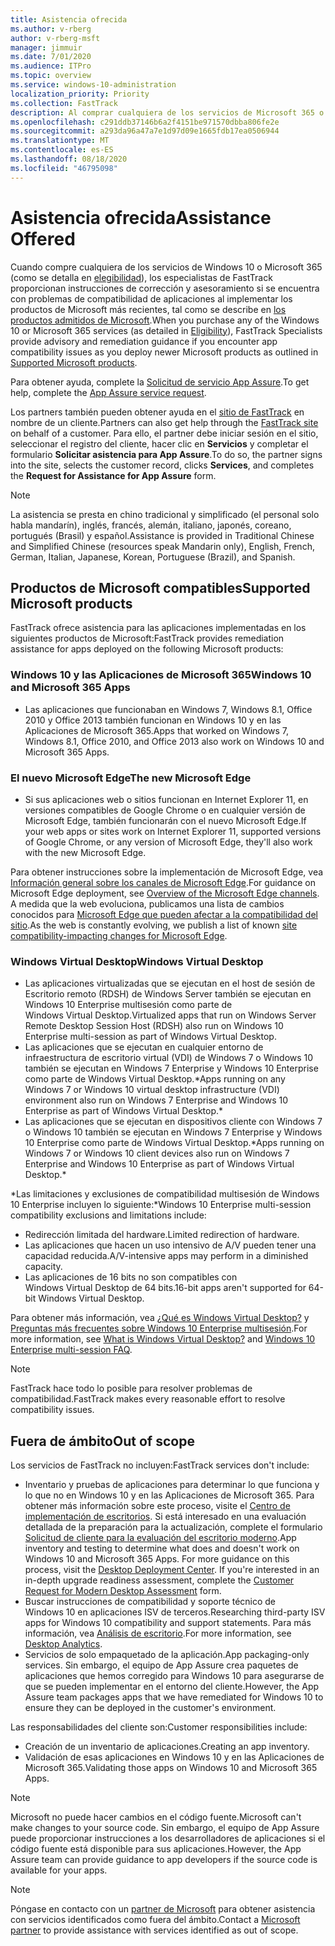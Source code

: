 ```yaml
---
title: Asistencia ofrecida
ms.author: v-rberg
author: v-rberg-msft
manager: jimmuir
ms.date: 7/01/2020
ms.audience: ITPro
ms.topic: overview
ms.service: windows-10-administration
localization_priority: Priority
ms.collection: FastTrack
description: Al comprar cualquiera de los servicios de Microsoft 365 o de Windows 10, los especialistas de FastTrack le proporcionarán ayuda con el asesoramiento y la corrección para implementar en Windows 10 y en las Aplicaciones de Microsoft 365 y mantenerse al día sin coste adicional (con una suscripción válida).
ms.openlocfilehash: c291ddb37146b6a2f4151be971570dbba806fe2e
ms.sourcegitcommit: a293da96a47a7e1d97d09e1665fdb17ea0506944
ms.translationtype: MT
ms.contentlocale: es-ES
ms.lasthandoff: 08/18/2020
ms.locfileid: "46795098"
---
```

# <a name="assistance-offered"></a><span data-ttu-id="d945f-103">Asistencia ofrecida</span><span class="sxs-lookup"><span data-stu-id="d945f-103">Assistance Offered</span></span>  

<span data-ttu-id="d945f-104">Cuando compre cualquiera de los servicios de Windows 10 o Microsoft 365 (como se detalla en [elegibilidad](eligibility.md)), los especialistas de FastTrack proporcionan instrucciones de corrección y asesoramiento si se encuentra con problemas de compatibilidad de aplicaciones al implementar los productos de Microsoft más recientes, tal como se describe en [los productos admitidos de Microsoft](#supported-microsoft-products).</span><span class="sxs-lookup"><span data-stu-id="d945f-104">When you purchase any of the Windows 10 or Microsoft 365 services (as detailed in [Eligibility](eligibility.md)), FastTrack Specialists provide advisory and remediation guidance if you encounter app compatibility issues as you deploy newer Microsoft products as outlined in [Supported Microsoft products](#supported-microsoft-products).</span></span>

<span data-ttu-id="d945f-105">Para obtener ayuda, complete la [Solicitud de servicio App Assure](https://go.microsoft.com/fwlink/?linkid=2022721).</span><span class="sxs-lookup"><span data-stu-id="d945f-105">To get help, complete the [App Assure service request](https://go.microsoft.com/fwlink/?linkid=2022721).</span></span>

<span data-ttu-id="d945f-106">Los partners también pueden obtener ayuda en el [sitio de FastTrack](https://go.microsoft.com/fwlink/?linkid=780698) en nombre de un cliente.</span><span class="sxs-lookup"><span data-stu-id="d945f-106">Partners can also get help through the [FastTrack site](https://go.microsoft.com/fwlink/?linkid=780698) on behalf of a customer.</span></span> <span data-ttu-id="d945f-107">Para ello, el partner debe iniciar sesión en el sitio, seleccionar el registro del cliente, hacer clic en **Servicios** y completar el formulario **Solicitar asistencia para App Assure**.</span><span class="sxs-lookup"><span data-stu-id="d945f-107">To do so, the partner signs into the site, selects the customer record, clicks **Services**, and completes the **Request for Assistance for App Assure** form.</span></span>

> [!NOTE]
> <span data-ttu-id="d945f-108">La asistencia se presta en chino tradicional y simplificado (el personal solo habla mandarín), inglés, francés, alemán, italiano, japonés, coreano, portugués (Brasil) y español.</span><span class="sxs-lookup"><span data-stu-id="d945f-108">Assistance is provided in Traditional Chinese and Simplified Chinese (resources speak Mandarin only), English, French, German, Italian, Japanese, Korean, Portuguese (Brazil), and Spanish.</span></span> 

## <a name="supported-microsoft-products"></a><span data-ttu-id="d945f-109">Productos de Microsoft compatibles</span><span class="sxs-lookup"><span data-stu-id="d945f-109">Supported Microsoft products</span></span>

<span data-ttu-id="d945f-110">FastTrack ofrece asistencia para las aplicaciones implementadas en los siguientes productos de Microsoft:</span><span class="sxs-lookup"><span data-stu-id="d945f-110">FastTrack provides remediation assistance for apps deployed on the following Microsoft products:</span></span>

### <a name="windows-10-and-microsoft-365-apps"></a><span data-ttu-id="d945f-111">Windows 10 y las Aplicaciones de Microsoft 365</span><span class="sxs-lookup"><span data-stu-id="d945f-111">Windows 10 and Microsoft 365 Apps</span></span>

- <span data-ttu-id="d945f-112">Las aplicaciones que funcionaban en Windows 7, Windows 8.1, Office 2010 y Office 2013 también funcionan en Windows 10 y en las Aplicaciones de Microsoft 365.</span><span class="sxs-lookup"><span data-stu-id="d945f-112">Apps that worked on Windows 7, Windows 8.1, Office 2010, and Office 2013 also work on Windows 10 and Microsoft 365 Apps.</span></span>

### <a name="the-new-microsoft-edge"></a><span data-ttu-id="d945f-113">El nuevo Microsoft Edge</span><span class="sxs-lookup"><span data-stu-id="d945f-113">The new Microsoft Edge</span></span>

- <span data-ttu-id="d945f-114">Si sus aplicaciones web o sitios funcionan en Internet Explorer 11, en versiones compatibles de Google Chrome o en cualquier versión de Microsoft Edge, también funcionarán con el nuevo Microsoft Edge.</span><span class="sxs-lookup"><span data-stu-id="d945f-114">If your web apps or sites work on Internet Explorer 11, supported versions of Google Chrome, or any version of Microsoft Edge, they'll also work with the new Microsoft Edge.</span></span>

<span data-ttu-id="d945f-115">Para obtener instrucciones sobre la implementación de Microsoft Edge, vea [Información general sobre los canales de Microsoft Edge](https://docs.microsoft.com/DeployEdge/microsoft-edge-channels).</span><span class="sxs-lookup"><span data-stu-id="d945f-115">For guidance on Microsoft Edge deployment, see [Overview of the Microsoft Edge channels](https://docs.microsoft.com/DeployEdge/microsoft-edge-channels).</span></span> <span data-ttu-id="d945f-116">A medida que la web evoluciona, publicamos una lista de cambios conocidos para [Microsoft Edge que pueden afectar a la compatibilidad del sitio](https://docs.microsoft.com/microsoft-edge/web-platform/site-impacting-changes).</span><span class="sxs-lookup"><span data-stu-id="d945f-116">As the web is constantly evolving, we publish a list of known [site compatibility-impacting changes for Microsoft Edge](https://docs.microsoft.com/microsoft-edge/web-platform/site-impacting-changes).</span></span>

### <a name="windows-virtual-desktop"></a><span data-ttu-id="d945f-117">Windows Virtual Desktop</span><span class="sxs-lookup"><span data-stu-id="d945f-117">Windows Virtual Desktop</span></span>

- <span data-ttu-id="d945f-118">Las aplicaciones virtualizadas que se ejecutan en el host de sesión de Escritorio remoto (RDSH) de Windows Server también se ejecutan en Windows 10 Enterprise multisesión como parte de Windows Virtual Desktop.</span><span class="sxs-lookup"><span data-stu-id="d945f-118">Virtualized apps that run on Windows Server Remote Desktop Session Host (RDSH) also run on Windows 10 Enterprise multi-session as part of Windows Virtual Desktop.</span></span>
- <span data-ttu-id="d945f-119">Las aplicaciones que se ejecutan en cualquier entorno de infraestructura de escritorio virtual (VDI) de Windows 7 o Windows 10 también se ejecutan en Windows 7 Enterprise y Windows 10 Enterprise como parte de Windows Virtual Desktop.\*</span><span class="sxs-lookup"><span data-stu-id="d945f-119">Apps running on any Windows 7 or Windows 10 virtual desktop infrastructure (VDI) environment also run on Windows 7 Enterprise and Windows 10 Enterprise as part of Windows Virtual Desktop.\*</span></span>
- <span data-ttu-id="d945f-120">Las aplicaciones que se ejecutan en dispositivos cliente con Windows 7 o Windows 10 también se ejecutan en Windows 7 Enterprise y Windows 10 Enterprise como parte de Windows Virtual Desktop.\*</span><span class="sxs-lookup"><span data-stu-id="d945f-120">Apps running on Windows 7 or Windows 10 client devices also run on Windows 7 Enterprise and Windows 10 Enterprise as part of Windows Virtual Desktop.\*</span></span>

<span data-ttu-id="d945f-121">\*Las limitaciones y exclusiones de compatibilidad multisesión de Windows 10 Enterprise incluyen lo siguiente:</span><span class="sxs-lookup"><span data-stu-id="d945f-121">\*Windows 10 Enterprise multi-session compatibility exclusions and limitations include:</span></span>
- <span data-ttu-id="d945f-122">Redirección limitada del hardware.</span><span class="sxs-lookup"><span data-stu-id="d945f-122">Limited redirection of hardware.</span></span>
- <span data-ttu-id="d945f-123">Las aplicaciones que hacen un uso intensivo de A/V pueden tener una capacidad reducida.</span><span class="sxs-lookup"><span data-stu-id="d945f-123">A/V-intensive apps may perform in a diminished capacity.</span></span>
- <span data-ttu-id="d945f-124">Las aplicaciones de 16 bits no son compatibles con Windows Virtual Desktop de 64 bits.</span><span class="sxs-lookup"><span data-stu-id="d945f-124">16-bit apps aren't supported for 64-bit Windows Virtual Desktop.</span></span>

<span data-ttu-id="d945f-125">Para obtener más información, vea [¿Qué es Windows Virtual Desktop?](https://docs.microsoft.com/azure/virtual-desktop/overview) y [Preguntas más frecuentes sobre Windows 10 Enterprise multisesión](https://docs.microsoft.com/azure/virtual-desktop/windows-10-multisession-faq).</span><span class="sxs-lookup"><span data-stu-id="d945f-125">For more information, see [What is Windows Virtual Desktop?](https://docs.microsoft.com/azure/virtual-desktop/overview) and [Windows 10 Enterprise multi-session FAQ](https://docs.microsoft.com/azure/virtual-desktop/windows-10-multisession-faq).</span></span>

> [!NOTE]
> <span data-ttu-id="d945f-126">FastTrack hace todo lo posible para resolver problemas de compatibilidad.</span><span class="sxs-lookup"><span data-stu-id="d945f-126">FastTrack makes every reasonable effort to resolve compatibility issues.</span></span> 

## <a name="out-of-scope"></a><span data-ttu-id="d945f-127">Fuera de ámbito</span><span class="sxs-lookup"><span data-stu-id="d945f-127">Out of scope</span></span>

<span data-ttu-id="d945f-128">Los servicios de FastTrack no incluyen:</span><span class="sxs-lookup"><span data-stu-id="d945f-128">FastTrack services don't include:</span></span>
- <span data-ttu-id="d945f-p103">Inventario y pruebas de aplicaciones para determinar lo que funciona y lo que no en Windows 10 y en las Aplicaciones de Microsoft 365. Para obtener más información sobre este proceso, visite el [Centro de implementación de escritorios](https://go.microsoft.com/fwlink/?linkid=2080140). Si está interesado en una evaluación detallada de la preparación para la actualización, complete el formulario [Solicitud de cliente para la evaluación del escritorio moderno](https://go.microsoft.com/fwlink/?linkid=2053818).</span><span class="sxs-lookup"><span data-stu-id="d945f-p103">App inventory and testing to determine what does and doesn't work on Windows 10 and Microsoft 365 Apps. For more guidance on this process, visit the [Desktop Deployment Center](https://go.microsoft.com/fwlink/?linkid=2080140). If you're interested in an in-depth upgrade readiness assessment, complete the [Customer Request for Modern Desktop Assessment](https://go.microsoft.com/fwlink/?linkid=2053818) form.</span></span>
- <span data-ttu-id="d945f-132">Buscar instrucciones de compatibilidad y soporte técnico de Windows 10 en aplicaciones ISV de terceros.</span><span class="sxs-lookup"><span data-stu-id="d945f-132">Researching third-party ISV apps for Windows 10 compatibility and support statements.</span></span> <span data-ttu-id="d945f-133">Para más información, vea [Análisis de escritorio](https://docs.microsoft.com/sccm/desktop-analytics/overview).</span><span class="sxs-lookup"><span data-stu-id="d945f-133">For more information, see [Desktop Analytics](https://docs.microsoft.com/sccm/desktop-analytics/overview).</span></span>
- <span data-ttu-id="d945f-134">Servicios de solo empaquetado de la aplicación.</span><span class="sxs-lookup"><span data-stu-id="d945f-134">App packaging-only services.</span></span> <span data-ttu-id="d945f-135">Sin embargo, el equipo de App Assure crea paquetes de aplicaciones que hemos corregido para Windows 10 para asegurarse de que se pueden implementar en el entorno del cliente.</span><span class="sxs-lookup"><span data-stu-id="d945f-135">However, the App Assure team packages apps that we have remediated for Windows 10 to ensure they can be deployed in the customer's environment.</span></span>

<span data-ttu-id="d945f-136">Las responsabilidades del cliente son:</span><span class="sxs-lookup"><span data-stu-id="d945f-136">Customer responsibilities include:</span></span>
- <span data-ttu-id="d945f-137">Creación de un inventario de aplicaciones.</span><span class="sxs-lookup"><span data-stu-id="d945f-137">Creating an app inventory.</span></span>
- <span data-ttu-id="d945f-138">Validación de esas aplicaciones en Windows 10 y en las Aplicaciones de Microsoft 365.</span><span class="sxs-lookup"><span data-stu-id="d945f-138">Validating those apps on Windows 10 and Microsoft 365 Apps.</span></span>

> [!NOTE]
> <span data-ttu-id="d945f-139">Microsoft no puede hacer cambios en el código fuente.</span><span class="sxs-lookup"><span data-stu-id="d945f-139">Microsoft can't make changes to your source code.</span></span> <span data-ttu-id="d945f-140">Sin embargo, el equipo de App Assure puede proporcionar instrucciones a los desarrolladores de aplicaciones si el código fuente está disponible para sus aplicaciones.</span><span class="sxs-lookup"><span data-stu-id="d945f-140">However, the App Assure team can provide guidance to app developers if the source code is available for your apps.</span></span>

> [!NOTE]
> <span data-ttu-id="d945f-141">Póngase en contacto con un [partner de Microsoft](https://go.microsoft.com/fwlink/?linkid=2080150) para obtener asistencia con servicios identificados como fuera del ámbito.</span><span class="sxs-lookup"><span data-stu-id="d945f-141">Contact a [Microsoft partner](https://go.microsoft.com/fwlink/?linkid=2080150) to provide assistance with services identified as out of scope.</span></span>


